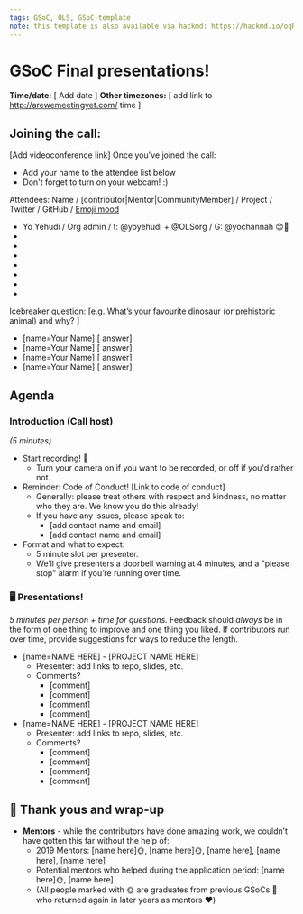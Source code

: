```yaml
---
tags: GSoC, OLS, GSoC-template
note: this template is also available via hackmd: https://hackmd.io/oqRnkfsaRVmOqhzkTRasBg?edit
---
```


# GSoC Final presentations! 

**Time/date:** [ Add date ]
**Other timezones:** [ add link to http://arewemeetingyet.com/ time ]

## Joining the call: 
[Add videoconference link] 
Once you've joined the call:
- Add your name to the attendee list below 
- Don't forget to turn on your webcam! :) 
    

Attendees: Name / [contributor|Mentor|CommunityMember] / Project / Twitter / GitHub / [Emoji mood](https://emojipedia.org/)
- Yo Yehudi / Org admin / t: @yoyehudi + @OLSorg / G: @yochannah 😊🎉
- 
- 
- 
- 
- 
- 
-  

Icebreaker question: [e.g. What’s your favourite dinosaur (or prehistoric animal) and why? ]
- [name=Your Name] [ answer]
- [name=Your Name] [ answer]
- [name=Your Name] [ answer]
- [name=Your Name] [ answer]

## Agenda

### Introduction (Call host)
_(5 minutes)_
 - Start recording! 🎥
     - Turn your camera on if you want to be recorded, or off if you'd rather not. 
 - Reminder: Code of Conduct! [Link to code of conduct]
      - Generally: please treat others with respect and kindness, no matter who they are. We know you do this already! 
      - If you have any issues, please speak to:
        - [add contact name and email]
        - [add contact name and email]
- Format and what to expect:
    - 5 minute slot per presenter. 
    - We’ll give presenters a doorbell warning at 4 minutes, and a "please stop" alarm if you’re running over time. 

### 🖥 Presentations! 
_5 minutes per person + time for questions._
Feedback should *always* be in the form of one thing to improve and one thing you liked. If contributors run over time, provide suggestions for ways to reduce the length. 

- [name=NAME HERE] - [PROJECT NAME HERE]
    - Presenter: add links to repo, slides, etc.
    - Comments?
        - [comment]
        - [comment]
        - [comment]
        - [comment]
- [name=NAME HERE] - [PROJECT NAME HERE]
    - Presenter: add links to repo, slides, etc.
    - Comments?
        - [comment]
        - [comment]
        - [comment]
        - [comment]

## :rose: Thank yous and wrap-up

- **Mentors** - while the contributors have done amazing work, we couldn’t have gotten this far without the help of:
    - 2019 Mentors: [name here]🌞, [name here]🌞, [name here], [name here], [name here]
    - Potential mentors who helped during the application period: [name here]🌞, [name here]
    - (All people marked with 🌞 are graduates from previous GSoCs 🎉 who returned again in later years as mentors :heart:)
